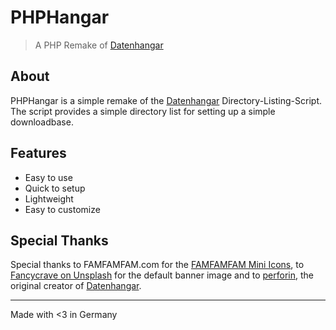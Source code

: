 # PHPHangar
>A PHP Remake of [Datenhangar](https://sourceforge.net/p/datenhangar/wiki/Home/)

## About

PHPHangar is a simple remake of the [Datenhangar](https://sourceforge.net/p/datenhangar/wiki/Home/) Directory-Listing-Script. The script provides a simple directory list for setting up a simple downloadbase.

## Features

* Easy to use
* Quick to setup
* Lightweight
* Easy to customize

## Special Thanks

Special thanks to FAMFAMFAM.com for the [FAMFAMFAM Mini Icons](http://www.famfamfam.com/lab/icons/mini/), to [Fancycrave on Unsplash](https://unsplash.com/photos/FRvPY1fYjhU?utm_source=unsplash&utm_medium=referral&utm_content=creditCopyText) for the default banner image and to [perforin](https://sourceforge.net/u/perforin/), the original creator of [Datenhangar](https://sourceforge.net/p/datenhangar/wiki/Home/).


---
Made with <3 in Germany
